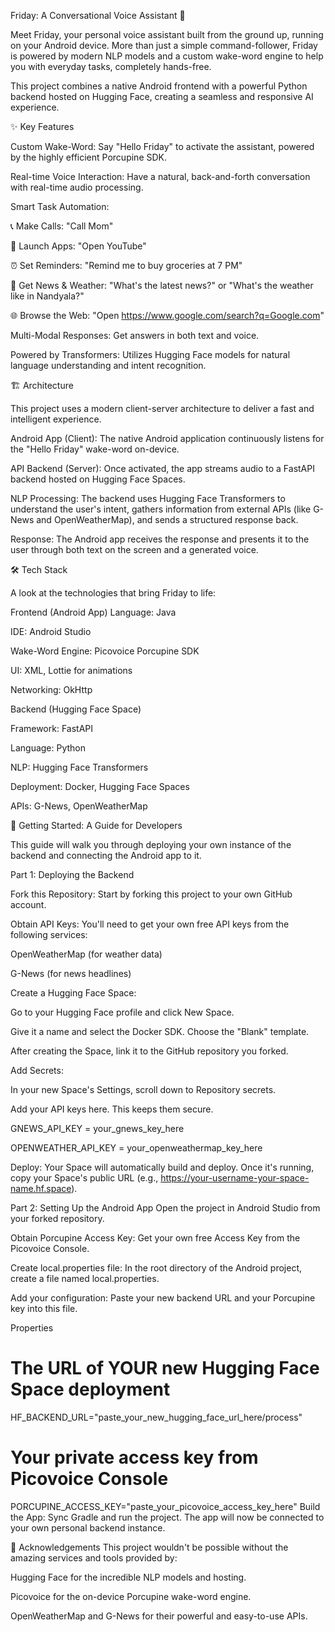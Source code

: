 Friday: A Conversational Voice Assistant 🤖

Meet Friday, your personal voice assistant built from the ground up, running on your Android device. More than just a simple command-follower, Friday is powered by modern NLP models and a custom wake-word engine to help you with everyday tasks, completely hands-free.

This project combines a native Android frontend with a powerful Python backend hosted on Hugging Face, creating a seamless and responsive AI experience.

✨ Key Features

Custom Wake-Word: Say "Hello Friday" to activate the assistant, powered by the highly efficient Porcupine SDK.

Real-time Voice Interaction: Have a natural, back-and-forth conversation with real-time audio processing.

Smart Task Automation:

📞 Make Calls: "Call Mom"

🚀 Launch Apps: "Open YouTube"

⏰ Set Reminders: "Remind me to buy groceries at 7 PM"

📰 Get News & Weather: "What's the latest news?" or "What's the weather like in Nandyala?"

🌐 Browse the Web: "Open https://www.google.com/search?q=Google.com"

Multi-Modal Responses: Get answers in both text and voice.

Powered by Transformers: Utilizes Hugging Face models for natural language understanding and intent recognition.

🏗️ Architecture

This project uses a modern client-server architecture to deliver a fast and intelligent experience.

Android App (Client): The native Android application continuously listens for the "Hello Friday" wake-word on-device.

API Backend (Server): Once activated, the app streams audio to a FastAPI backend hosted on Hugging Face Spaces.

NLP Processing: The backend uses Hugging Face Transformers to understand the user's intent, gathers information from external APIs (like G-News and OpenWeatherMap), and sends a structured response back.

Response: The Android app receives the response and presents it to the user through both text on the screen and a generated voice.

🛠️ Tech Stack

A look at the technologies that bring Friday to life:

Frontend (Android App)
Language: Java

IDE: Android Studio

Wake-Word Engine: Picovoice Porcupine SDK

UI: XML, Lottie for animations

Networking: OkHttp

Backend (Hugging Face Space)

Framework: FastAPI

Language: Python

NLP: Hugging Face Transformers

Deployment: Docker, Hugging Face Spaces

APIs: G-News, OpenWeatherMap

🚀 Getting Started: A Guide for Developers

This guide will walk you through deploying your own instance of the backend and connecting the Android app to it.

Part 1: Deploying the Backend

Fork this Repository: Start by forking this project to your own GitHub account.

Obtain API Keys: You'll need to get your own free API keys from the following services:

OpenWeatherMap (for weather data)

G-News (for news headlines)

Create a Hugging Face Space:

Go to your Hugging Face profile and click New Space.

Give it a name and select the Docker SDK. Choose the "Blank" template.

After creating the Space, link it to the GitHub repository you forked.

Add Secrets:

In your new Space's Settings, scroll down to Repository secrets.

Add your API keys here. This keeps them secure.

GNEWS_API_KEY = your_gnews_key_here

OPENWEATHER_API_KEY = your_openweathermap_key_here

Deploy: Your Space will automatically build and deploy. Once it's running, copy your Space's public URL (e.g., https://your-username-your-space-name.hf.space).

Part 2: Setting Up the Android App
Open the project in Android Studio from your forked repository.

Obtain Porcupine Access Key: Get your own free Access Key from the Picovoice Console.

Create local.properties file: In the root directory of the Android project, create a file named local.properties.

Add your configuration: Paste your new backend URL and your Porcupine key into this file.

Properties

# The URL of YOUR new Hugging Face Space deployment
HF_BACKEND_URL="paste_your_new_hugging_face_url_here/process"

# Your private access key from Picovoice Console
PORCUPINE_ACCESS_KEY="paste_your_picovoice_access_key_here"
Build the App: Sync Gradle and run the project. The app will now be connected to your own personal backend instance.

🙏 Acknowledgements
This project wouldn't be possible without the amazing services and tools provided by:

Hugging Face for the incredible NLP models and hosting.

Picovoice for the on-device Porcupine wake-word engine.

OpenWeatherMap and G-News for their powerful and easy-to-use APIs.
